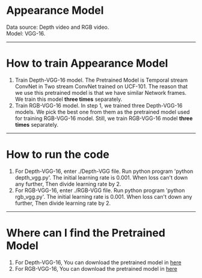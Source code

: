 # Appearance Model  

Data source: Depth video and RGB video.  
Model: VGG-16.  

----
# How to train Appearance Model  
1. Train Depth-VGG-16 model. The Pretrained Model is Temporal stream ConvNet in Two stream ConvNet trained on UCF-101. 
The reason that we use this pretrained model is that we have similar Network frames. We train this model **three times** 
separately.
2. Train RGB-VGG-16 model. In step 1, we trained three Depth-VGG-16 models. We pick the best one from them as the 
pretrained model used for training RGB-VGG-16 model. Still, we train  RGB-VGG-16 model **three times** separately.
-----
# How to run the code
1. For Depth-VGG-16, enter ./Depth-VGG file. Run python program 'python depth_vgg.py'. The initial learning rate is 0.001.
When loss can't down any further, Then divide learning rate by 2.
2. For RGB-VGG-16, enter ./RGB-VGG file. Run python program 'python rgb_vgg.py'. The initial learning rate is 0.001.
When loss can't down any further, Then divide learning rate by 2.
-----
# Where can I find the Pretrained Model
1. For Depth-VGG-16, You can download the pretrained model in [here](https://www.baidu.com/)
2. For RGB-VGG-16, You can download the pretrained model in [here](https://www.baidu.com/)
